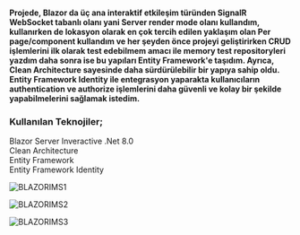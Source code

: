 <h4>Projede, Blazor da üç ana interaktif etkileşim türünden SignalR WebSocket tabanlı olanı yani Server render mode olanı kullandım, kullanırken de lokasyon olarak en çok tercih edilen  yaklaşım olan Per page/component kullandım ve her şeyden önce projeyi geliştirirken CRUD işlemlerini ilk olarak test edebilmem amacı ile memory test repositoryleri yazdım daha sonra ise bu yapıları Entity Framework'e taşıdım. Ayrıca, Clean Architecture sayesinde daha sürdürülebilir bir yapıya sahip oldu. Entity Framework Identity ile entegrasyon yaparakta kullanıcıların authentication ve authorize işlemlerini daha güvenli ve kolay bir şekilde yapabilmelerini sağlamak istedim.
</h4>

<h3>Kullanılan Teknojiler;</h3>
Blazor Server Inveractive .Net 8.0</br>
Clean Architecture</br>
Entity Framework</br>
Entity Framework Identity
</br>

![BLAZORIMS1](https://github.com/user-attachments/assets/a7bc06ce-919e-4a5e-bf90-f4452b2b3d50)

![BLAZORIMS2](https://github.com/user-attachments/assets/f18e8114-edfc-4b61-af46-f51a019d0800)

![BLAZORIMS3](https://github.com/user-attachments/assets/c14ff36a-ecb3-47e5-b1d4-c05ebd9c9cd0)



